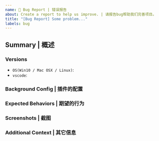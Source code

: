 ```yaml
---
name: 🐛 Bug Report | 错误报告
about: Create a report to help us improve. | 请报告bug帮助我们完善项目。
title: "[Bug Report] Some problem..."
labels: bug
---
```


## Summary | 概述

<!-- What can I help with? Please keep this clear and concise. -->

### Versions

<!-- A Screenshot of `About Visual Studio Code` is better -->

- `OS(Win10 / Mac OSX / Linux)`:
- `vscode`:

### Background Config | 插件的配置

<!--
```json
{
    "background.enabled": true,
    "background.fullscreen": {
        "image": [ "file:///path/to/image" ],
        "opacity": 0.91,
        "interval": 3
    }
}
```
-->

### Expected Behaviors | 期望的行为

<!-- A clear and concise description of what you expected to happen. -->

### Screenshots | 截图

<!-- If applicable, add screenshots to help explain your problem. -->

### Additional Context | 其它信息

<!-- Add any other context about the problem here. -->
